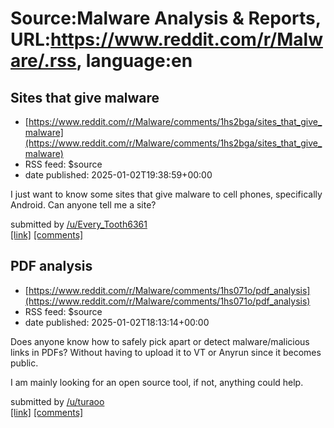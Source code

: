 # Source:Malware Analysis & Reports, URL:https://www.reddit.com/r/Malware/.rss, language:en

## Sites that give malware
 - [https://www.reddit.com/r/Malware/comments/1hs2bga/sites_that_give_malware](https://www.reddit.com/r/Malware/comments/1hs2bga/sites_that_give_malware)
 - RSS feed: $source
 - date published: 2025-01-02T19:38:59+00:00

<!-- SC_OFF --><div class="md"><p>I just want to know some sites that give malware to cell phones, specifically Android. Can anyone tell me a site?</p> </div><!-- SC_ON --> &#32; submitted by &#32; <a href="https://www.reddit.com/user/Every_Tooth6361"> /u/Every_Tooth6361 </a> <br/> <span><a href="https://www.reddit.com/r/Malware/comments/1hs2bga/sites_that_give_malware/">[link]</a></span> &#32; <span><a href="https://www.reddit.com/r/Malware/comments/1hs2bga/sites_that_give_malware/">[comments]</a></span>

## PDF analysis
 - [https://www.reddit.com/r/Malware/comments/1hs071o/pdf_analysis](https://www.reddit.com/r/Malware/comments/1hs071o/pdf_analysis)
 - RSS feed: $source
 - date published: 2025-01-02T18:13:14+00:00

<!-- SC_OFF --><div class="md"><p>Does anyone know how to safely pick apart or detect malware/malicious links in PDFs? Without having to upload it to VT or Anyrun since it becomes public.</p> <p>I am mainly looking for an open source tool, if not, anything could help.</p> </div><!-- SC_ON --> &#32; submitted by &#32; <a href="https://www.reddit.com/user/turaoo"> /u/turaoo </a> <br/> <span><a href="https://www.reddit.com/r/Malware/comments/1hs071o/pdf_analysis/">[link]</a></span> &#32; <span><a href="https://www.reddit.com/r/Malware/comments/1hs071o/pdf_analysis/">[comments]</a></span>

